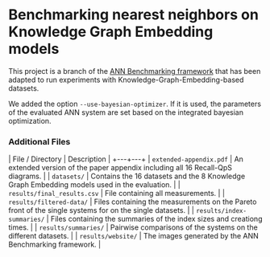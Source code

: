 Benchmarking nearest neighbors on Knowledge Graph Embedding models
==================================================================

This project is a branch of the [ANN Benchmarking framework](https://github.com/erikbern/ann-benchmarks) that has been adapted to run experiments with Knowledge-Graph-Embedding-based datasets.

We added the option `--use-bayesian-optimizer`. If it is used, the parameters of the evaluated ANN system are set based on the integrated bayesian optimization.

### Additional Files

| File / Directory | Description |
+---+---+
| `extended-appendix.pdf` | An extended version of the paper appendix including all 16 Recall-QpS diagrams. |
| `datasets/` | Contains the 16 datasets and the 8 Knowledge Graph Embedding models used in the evaluation. |
| `results/final_results.csv` | File containing all measurements. |
| `results/filtered-data/` | Files containing the measurements on the Pareto front of the single systems for on the single datasets. |
| `results/index-summaries/` | Files containing the summaries of the index sizes and creationg times. |
| `results/summaries/` | Pairwise comparisons of the systems on the different datasets. |
| `results/website/` | The images generated by the ANN Benchmarking framework. |


